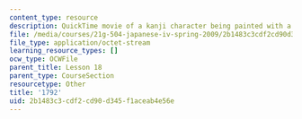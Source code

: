 ```yaml
---
content_type: resource
description: QuickTime movie of a kanji character being painted with a brush.
file: /media/courses/21g-504-japanese-iv-spring-2009/2b1483c3cdf2cd90d345f1aceab4e56e_1792.mov
file_type: application/octet-stream
learning_resource_types: []
ocw_type: OCWFile
parent_title: Lesson 18
parent_type: CourseSection
resourcetype: Other
title: '1792'
uid: 2b1483c3-cdf2-cd90-d345-f1aceab4e56e
---
```

